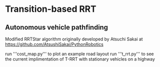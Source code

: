# Transition-based RRT
## Autonomous vehicle pathfinding 

Modified RRTStar algorithm originally developed by Atsuchi Sakai at https://github.com/AtsushiSakai/PythonRobotics

run '''cost_map.py''' to plot an example road layout
run '''t_rrt.py''' to see the current implimentation of T-RRT with stationary vehicles on a highway
